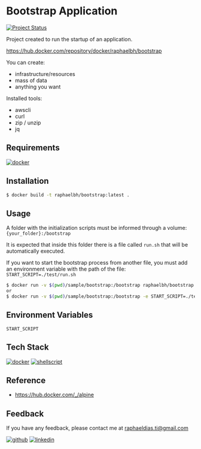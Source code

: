 # Bootstrap Application

[![Project Status](https://img.shields.io/static/v1?label=project%20status&message=complete&color=success&style=flat-square)](#)

Project created to run the startup of an application.

https://hub.docker.com/repository/docker/raphaelbh/bootstrap

You can create:
- infrastructure/resources
- mass of data
- anything you want

Installed tools:
- awscli
- curl
- zip / unzip
- jq

## Requirements

[![docker](https://img.shields.io/badge/Docker-2CA5E0?style=for-the-badge&logo=docker&logoColor=white)](https://www.docker.com/)
  
## Installation

```bash
$ docker build -t raphaelbh/bootstrap:latest .
```

## Usage

A folder with the initialization scripts must be informed through a volume:
`{your_folder}:/bootstrap`

It is expected that inside this folder there is a file called `run.sh` that will be automatically executed.

If you want to start the bootstrap process from another file, you must add an environment variable with the path of the file:
`START_SCRIPT=./test/run.sh`

```bash
$ docker run -v $(pwd)/sample/bootstrap:/bootstrap raphaelbh/bootstrap
or
$ docker run -v $(pwd)/sample/bootstrap:/bootstrap -e START_SCRIPT=./test/start.sh raphaelbh/bootstrap
```

## Environment Variables

`START_SCRIPT`

## Tech Stack

[![docker](https://img.shields.io/badge/Docker-2CA5E0?style=for-the-badge&logo=docker&logoColor=white)](https://www.docker.com/)
[![shellscript](https://img.shields.io/badge/Shell_Script-121011?style=for-the-badge&logo=gnu-bash&logoColor=white)](https://www.shellscript.sh/)

## Reference

- https://hub.docker.com/_/alpine

## Feedback

If you have any feedback, please contact me at raphaeldias.ti@gmail.com

[![github](https://img.shields.io/badge/GitHub-100000?style=for-the-badge&logo=github&logoColor=white)](https://github.com/raphaelbh)
[![linkedin](https://img.shields.io/badge/LinkedIn-0077B5?style=for-the-badge&logo=linkedin&logoColor=white)](https://www.linkedin.com/in/raphaelbh/)
